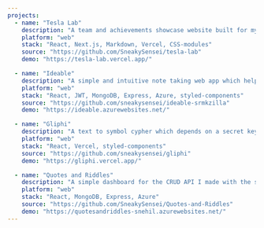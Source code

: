 ```yaml
---
projects:
  - name: "Tesla Lab"
    description: "A team and achievements showcase website built for my college club."
    platform: "web"
    stack: "React, Next.js, Markdown, Vercel, CSS‑modules"
    source: "https://github.com/SneakySensei/tesla-lab"
    demo: "https://tesla-lab.vercel.app/"

  - name: "Ideable"
    description: "A simple and intuitive note taking web app which helps you organize yourself, at the speed of thought."
    platform: "web"
    stack: "React, JWT, MongoDB, Express, Azure, styled‑components"
    source: "https://github.com/sneakysensei/ideable-srmkzilla"
    demo: "https://ideable.azurewebsites.net/"

  - name: "Gliphi"
    description: "A text to symbol cypher which depends on a secret keycode for encryption and decryption."
    platform: "web"
    stack: "React, Vercel, styled‑components"
    source: "https://github.com/sneakysensei/gliphi"
    demo: "https://gliphi.vercel.app/"

  - name: "Quotes and Riddles"
    description: "A simple dashboard for the CRUD API I made with the same name."
    platform: "web"
    stack: "React, MongoDB, Express, Azure"
    source: "https://github.com/SneakySensei/Quotes-and-Riddles"
    demo: "https://quotesandriddles-snehil.azurewebsites.net/"
---
```

